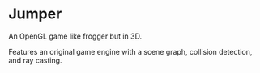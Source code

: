# Jumper
An OpenGL game like frogger but in 3D.

Features an original game engine with a scene graph, collision detection, and ray casting.
